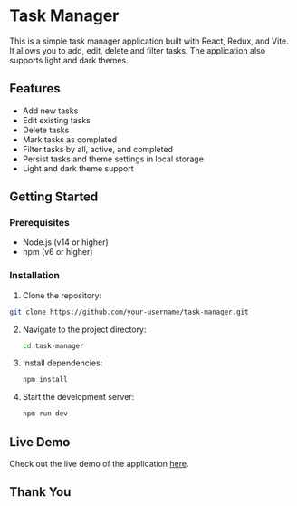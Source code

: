 # Task Manager

This is a simple task manager application built with React, Redux, and Vite. It allows you to add, edit, delete and filter tasks. The application also supports light and dark themes.

## Features

- Add new tasks
- Edit existing tasks
- Delete tasks
- Mark tasks as completed
- Filter tasks by all, active, and completed
- Persist tasks and theme settings in local storage
- Light and dark theme support

## Getting Started

### Prerequisites

- Node.js (v14 or higher)
- npm (v6 or higher)

### Installation

1. Clone the repository:
```sh
git clone https://github.com/your-username/task-manager.git
```
2. Navigate to the project directory:
   ```sh
   cd task-manager
   ```
3. Install dependencies:
   ```sh
   npm install
   ```
4. Start the development server:
   ```sh
   npm run dev
   ```

## Live Demo

Check out the live demo of the application [here](https://task-manager-fawn-three.vercel.app/).

## Thank You
